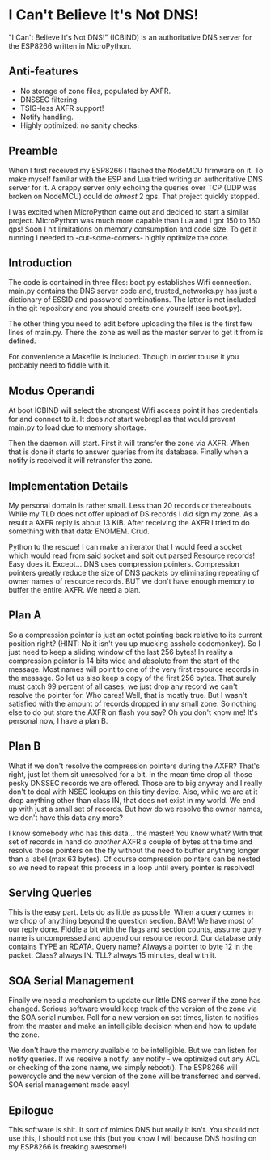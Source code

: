 I Can't Believe It's Not DNS!
===
"I Can't Believe It's Not DNS!" (ICBIND) is an authoritative DNS server for the 
ESP8266 written in MicroPython. 

Anti-features
---
* No storage of zone files, populated by AXFR.
* DNSSEC filtering.
* TSIG-less AXFR support!
* Notify handling.
* Highly optimized: no sanity checks.

Preamble
---
When I first received my ESP8266 I flashed the NodeMCU firmware on it. To make
myself familiar with the ESP and Lua tried writing an authoritative DNS server
for it. A crappy server only echoing the queries over TCP (UDP was broken on
NodeMCU) could do _almost_ 2 qps. That project quickly stopped.

I was excited when MicroPython came out and decided to start a similar project.
MicroPython was much more capable than Lua and I got 150 to 160 qps! Soon I hit
limitations on memory consumption and code size. To get it running I needed to
-cut-some-corners- highly optimize the code.

Introduction
---
The code is contained in three files: boot.py establishes Wifi connection.
main.py contains the DNS server code and, trusted_networks.py has just a
dictionary of ESSID and password combinations. The latter is not included in
the git repository and you should create one yourself (see boot.py).

The other thing you need to edit before uploading the files is the first few
lines of main.py. There the zone as well as the master server to get it from is
defined.

For convenience a Makefile is included. Though in order to use it you probably
need to fiddle with it.

Modus Operandi
---
At boot ICBIND will select the strongest Wifi access point it has credentials
for and connect to it. It does _not_ start webrepl as that would prevent
main.py to load due to memory shortage.

Then the daemon will start. First it will transfer the zone via AXFR. When that
is done it starts to answer queries from its database. Finally when a notify is
received it will retransfer the zone.

Implementation Details
---
My personal domain is rather small. Less than 20 records or thereabouts. While
my TLD does not offer upload of DS records I _did_ sign my zone. As a result a
AXFR reply is about 13 KiB. After receiving the AXFR I tried to do something 
with that data: ENOMEM. Crud.

Python to the rescue! I can make an iterator that I would feed a socket which
would read from said socket and spit out parsed Resource records! Easy does it.
Except... DNS uses compression pointers. Compression pointers greatly reduce
the size of DNS packets by eliminating repeating of owner names of resource
records.  BUT we don't have enough memory to buffer the entire AXFR. We need a
plan.

Plan A
---
So a compression pointer is just an octet pointing back relative to its current
position right? (HINT: No it isn't you up mucking asshole codemonkey). So I
just need to keep a sliding window of the last 256 bytes! In reality a
compression pointer is 14 bits wide and absolute from the start of the message.
Most names will point to one of the very first resource records in the message.
So let us also keep a copy of the first 256 bytes. That surely must catch 99
percent of all cases, we just drop any record we can't resolve the pointer for.
Who cares!  Well, that is mostly true. But I wasn't satisfied with the amount
of records dropped in my small zone. So nothing else to do but store the AXFR
on flash you say? Oh you don't know me! It's personal now, I have a plan B.

Plan B
---
What if we don't resolve the compression pointers during the AXFR? That's right,
just let them sit unresolved for a bit. In the mean time drop all those pesky
DNSSEC records we are offered. Those are to big anyway and I really don't to
deal with NSEC lookups on this tiny device. Also, while we are at it drop
anything other than class IN, that does not exist in my world. We end up with
just a small set of records.  But how do we resolve the owner names, we don't
have this data any more?

I know somebody who has this data... the master! You know what? With that set
of records in hand do _another_ AXFR a couple of bytes at the time and resolve
those pointers on the fly without the need to buffer anything longer than a
label (max 63 bytes). Of course compression pointers can be nested so we need
to repeat this process in a loop until every pointer is resolved!

Serving Queries
---
This is the easy part. Lets do as little as possible. When a query comes in we
chop of anything beyond the question section. BAM! We have most of our reply
done.  Fiddle a bit with the flags and section counts, assume query name is
uncompressed and append our resource record. Our database only contains TYPE an
RDATA. Query name?  Always a pointer to byte 12 in the packet. Class? always
IN. TLL? always 15 minutes, deal with it.

SOA Serial Management
---
Finally we need a mechanism to update our little DNS server if the zone has
changed. Serious software would keep track of the version of the zone via the
SOA serial number. Poll for a new version on set times, listen to notifies
from the master and make an intelligible decision when and how to update the zone.

We don't have the memory available to be intelligible. But we can listen for 
notify queries. If we receive a notify, any notify -  we optimized out any ACL or
checking of the zone name, we simply reboot(). The ESP8266 will powercycle and
the new version of the zone will be transferred and served. SOA serial 
management made easy!

Epilogue
---
This software is shit. It sort of mimics DNS but really it isn't. You should
not use this, I should not use this (but you know I will because DNS hosting
on my ESP8266 is freaking awesome!)


